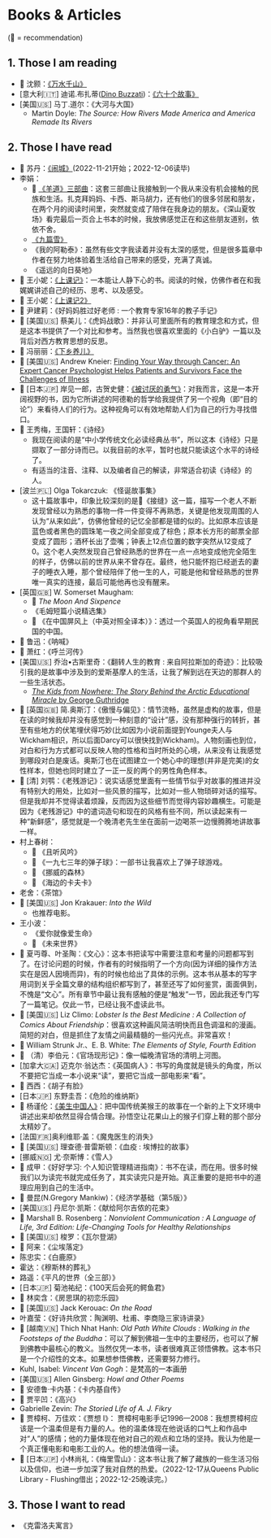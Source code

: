 # Books & Articles

(🌟 = recommendation)

## 1. Those I am reading

- 🌟 沈颢：[《万水千山》](https://book.douban.com/subject/35343628/)
- [意大利🇮🇹] 迪诺.布扎蒂([Dino Buzzati](https://en.wikipedia.org/wiki/Dino_Buzzati))：[《六十个故事》](https://book.douban.com/subject/35094296/)
- [美国🇺🇸] 马丁.道尔：《大河与大国》
  - Martin Doyle: _The Source: How Rivers Made America and America Remade Its Rivers_

## 2. Those I have read

- 🌟 苏丹：[《闹城》](http://book.sina.com.cn/news/xsxx/2020-06-19/doc-iirczymk7835952.shtml)(2022-11-21开始；2022-12-06读毕)
- 李娟：
  - 🌟 [《羊道》三部曲](https://www.goodreads.com/book/show/52325238-3)：这套三部曲让我接触到一个我从来没有机会接触的民族和生活。扎克拜妈妈、卡西、斯马胡力，还有他们的很多邻居和朋友，在两个月的阅读时间里，突然就变成了陪伴在我身边的朋友。《深山夏牧场》看完最后一页合上书本的时候，我放佛感觉正在和这些朋友道别，依依不舍。
  - [《九篇雪》](https://www.amazon.com/%E4%B9%9D%E7%AF%87%E9%9B%AA-%E6%9D%8E%E5%A8%9F/dp/B00ABB8L9A)
  - 《我的阿勒泰》：虽然有些文字我读着并没有太深的感觉，但是很多篇章中作者在努力地体验着生活给自己带来的感受，充满了真诚。
  - 《遥远的向日葵地》
- 🌟 王小妮：[《上课记》](https://book.douban.com/subject/10466438/)：一本能让人静下心的书。阅读的时候，仿佛作者在和我娓娓讲述自己的经历、思考、以及感受。
- 🌟 王小妮：[《上课记2》](https://book.douban.com/subject/23134220/)
- 🌟 尹建莉：《好妈妈胜过好老师 : 一个教育专家16年的教子手记》
- 🌟 [美国🇺🇸] 蔡美儿：《虎妈战歌》：并非认可里面所有的教育理念和方式，但是这本书提供了一个对比和参考。当然我也很喜欢里面的《小白驴》一篇以及背后对西方教育思想的反思。
- 🌟 冯丽丽：[《下乡养儿》](https://book.douban.com/subject/25864044/)
- 🌟 [美国🇺🇸] Andrew Kneier: [Finding Your Way through Cancer: An Expert Cancer Psychologist Helps Patients and Survivors Face the Challenges of Illness](https://www.goodreads.com/book/show/7491915-finding-your-way-through-cancer)
- 🌟 [日本🇯🇵] 岸见一郎，古贺史健：[《被讨厌的勇气》](https://www.amazon.com/%E8%A2%AB%E8%AE%A8%E5%8E%8C%E7%9A%84%E5%8B%87%E6%B0%94-%E8%87%AA%E6%88%91%E5%90%AF%E5%8F%91%E4%B9%8B%E7%88%B6-%E9%98%BF%E5%BE%B7%E5%8B%92%E7%9A%84%E5%93%B2%E5%AD%A6%E8%AF%BE-%E5%B2%B8%E8%A6%8B%E4%B8%80%E9%83%8E/dp/B076JLKVCH)：对我而言，这是一本开阔视野的书，因为它所讲述的阿德勒的哲学给我提供了另一个视角（即“目的论”）来看待人们的行为。这种视角可以有效地帮助人们为自己的行为寻找借口。
- 🌟 王秀梅，王国轩：《诗经》
  - 我现在阅读的是“中小学传统文化必读经典丛书”，所以这本《诗经》只是撷取了一部分诗而已。以我目前的水平，暂时也就只能读这个水平的诗经了。
  - 有适当的注音、注释、以及编者自己的解读，非常适合初读《诗经》的人。
- [波兰🇵🇱] Olga Tokarczuk: 《怪诞故事集》
  - 这十篇故事中，印象比较深刻的是🌟《接缝》这一篇，描写一个老人不断发现曾经以为熟悉的事物一件一件变得不再熟悉，关键是他发现周围的人认为“从来如此”，仿佛他曾经的记忆全部都是错的似的。比如原本应该是蓝色或者黑色的圆珠笔一夜之间全部变成了棕色；原本长方形的邮票全部变成了圆形；酒杯长出了壶嘴；钟表上12点位置的数字突然从12变成了0。这个老人突然发现自己曾经熟悉的世界在一点一点地变成他完全陌生的样子，仿佛以前的世界从来不曾存在。最终，他只能怀抱已经逝去的妻子的睡衣入睡，那个曾经陪伴了他一生的人，可能是他和曾经熟悉的世界唯一真实的连接，最后可能他再也没有醒来。
- [英国🇬🇧] W. Somerset Maugham:
  - 🌟 _The Moon And Sixpence_
  - 《毛姆短篇小说精选集》
  - 🌟 《在中国屏风上（中英对照全译本）》：透过一个英国人的视角看早期民国的中国。
- 🌟 鲁迅：《呐喊》
- 🌟 萧红：《呼兰河传》
- [美国🇺🇸] 乔治•古斯里奇：《翻转人生的教育 : 来自阿拉斯加的奇迹》：比较吸引我的是故事中涉及到的爱斯基摩人的生活，让我了解到远在天边的那群人的一些生活状态。
  - [_The Kids from Nowhere: The Story Behind the Arctic Educational Miracle_ by George Guthridge](https://www.goodreads.com/en/book/show/987027)
- 🌟 [英国🇬🇧] 简.奥斯汀：《傲慢与偏见》：情节流畅，虽然是虚构的故事，但是在读的时候我却并没有感觉到一种刻意的“设计”感，没有那种强行的转折，甚至有些地方的伏笔埋伏得巧妙(比如因为小说前面提到Younge夫人与Wickham相识，所以后面Darcy可以很快找到Wickham)。人物刻画也到位，对白和行为方式都可以反映人物的性格和当时所处的心境，从来没有让我感觉到哪段对白是废话。奥斯汀也在试图建立一个她心中的理想(并非是完美)的女性样本，但她也同时建立了一正一反的两个的男性角色样本。
- 🌟 [清] 刘鹗：《老残游记》：说实话感觉里面有一些情节似乎对故事的推进并没有特别大的用处，比如对一些风景的描写，比如对一些人物琐碎对话的描写。但是我却并不觉得读着烦躁，反而因为这些细节而觉得内容妙趣横生。可能是因为《老残游记》中的遣词造句和现在的风格有些不同，所以读起来有一种“新鲜感”，感觉就是一个晚清老先生坐在面前一边喝茶一边慢腾腾地讲故事一样。
- 村上春树：
  - 🌟 《且听风吟》
  - 🌟 《一九七三年的弹子球》：一部书让我喜欢上了弹子球游戏。
  - 🌟 《挪威的森林》
  - 🌟 《海边的卡夫卡》
- 老舍：《茶馆》
- 🌟 [美国🇺🇸] Jon Krakauer: _Into the Wild_
  - 也推荐电影。
- 王小波：
  - 《爱你就像爱生命》
  - 🌟 《未来世界》
- 🌟 夏丏尊、叶圣陶：《文心》：这本书把读写中需要注意和考量的问题都写到了。在讨论问题的时候，作者有的时候指明了一个方向(因为详细的操作方法实在是因人因境而异)，有的时候也给出了具体的示例。这本书从基本的写字用词到关乎全篇文章的结构组织都写到了，甚至还写了如何鉴赏，面面俱到，不愧是“文心”。所有章节中最让我有感触的便是“触发”一节，因此我还专门写了一篇笔记。仅此一节，已经让我不虚读此书。
- 🌟 [美国🇺🇸] Liz Climo: _Lobster Is the Best Medicine : A Collection of Comics About Friendship_：很喜欢这种画风简洁明快而且色调温和的漫画。简短的对白，但是抓住了友情之间最精髓的一些闪光点。非常喜欢！
- 🌟 William Strunk Jr.、E. B. White: _The Elements of Style, Fourth Edition_
- 🌟 （清）李伯元：《官场现形记》：像一幅晚清官场的清明上河图。
- [加拿大🇨🇦] 迈克尔·翁达杰：《英国病人》：书写的角度就是镜头的角度，所以不要把它当成一本小说来“读”，要把它当成一部电影来“看”。
- 🌟 西西：《胡子有脸》
- [日本🇯🇵] 东野圭吾：《危险的维纳斯》
- 🌟 杨谨伦：[《美生中国人》](https://www.amazon.com/American-Born-Chinese-Gene-Luen/dp/1250811899)：把中国传统美猴王的故事在一个新的上下文环境中讲述出来却依然显得合情合理。孙悟空让花果山上的猴子们穿上鞋的那个部分太精妙了。
- [法国🇫🇷]奥利维耶·盖：《魔鬼医生的消失》
- 🌟 [美国🇺🇸] 理查德·普雷斯顿：《血疫 : 埃博拉的故事》
- [挪威🇳🇴] 尤·奈斯博：《雪人》
- 🌟 成甲：《好好学习: 个人知识管理精进指南》：书不在读，而在用。很多时候我们以为读完书就完成任务了，其实读完只是开始。真正重要的是把书中的道理应用到自己的生活中。
- 🌟 曼昆(N.Gregory Mankiw)：《经济学基础（第5版）》
- [美国🇺🇸] 丹尼尔·凯斯：《献给阿尔吉侬的花束》
- 🌟 Marshall B. Rosenberg：_Nonviolent Communication : A Language of Life, 3rd Edition: Life-Changing Tools for Healthy Relationships_
- 🌟 [美国🇺🇸] 梭罗：《瓦尔登湖》
- 🌟 阿来：《尘埃落定》
- 陈忠实：《白鹿原》
- 霍达：《穆斯林的葬礼》
- 路遥：《平凡的世界（全三部）》
- [日本🇯🇵] 菊池祐纪：《100天后会死的鳄鱼君》
- 🌟 林奕含：《房思琪的初恋乐园》
- 🌟 [美国🇺🇸] Jack Kerouac: _On the Road_
- 叶嘉莹：《好诗共欣赏：陶渊明、杜甫、李商隐三家诗讲录》
- 🌟 [越南🇻🇳] Thich Nhat Hanh: _Old Path White Clouds : Walking in the Footsteps of the Buddha_：可以了解到佛祖一生中的主要经历，也可以了解到佛教中最核心的教义。当然仅凭一本书，读者很难真正领悟佛教。这本书只是一个介绍性的文本。如果想参悟佛教，还需要努力修行。
- Kuhl, Isabel: _Vincent Van Gogh_：是梵高的一本画册
- [美国🇺🇸] Allen Ginsberg: _Howl and Other Poems_
- 🌟 安德鲁·卡内基：《卡内基自传》
- 🌟 贾平凹：《高兴》
- Gabrielle Zevin: _The Storied Life of A. J. Fikry_
- 🌟 贾樟柯、万佳欢：《贾想 I》： 贾樟柯电影手记1996—2008：我想贾樟柯应该是一个温柔但是有力量的人。他的温柔体现在他说话的口气上和作品中对“人”的感情；他的力量体现在他对自己的观点和立场的坚持。我认为他是一个真正懂电影和电影工业的人。他的想法值得一读。
- 🌟 [日本🇯🇵] 小林尚礼：《梅里雪山》：这本书让我了解了藏族的一些生活习俗以及信仰，也进一步加深了我对自然的热爱。（2022-12-17从Queens Public Library - Flushing借出；2022-12-25晚读完。）

## 3. Those I want to read

- 《克雷洛夫寓言》
